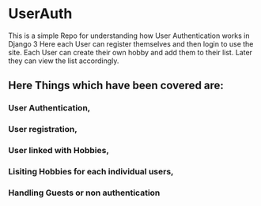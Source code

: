 # UserAuth
This is a simple Repo for understanding how User Authentication works in Django 3
Here each User can register themselves and then login to use the site.
Each User can create their own hobby and add them to their list. Later they can view the list accordingly.

## Here Things which have been covered are:
### User Authentication,
### User registration,
### User linked with Hobbies,
### Lisiting Hobbies for each individual users,
### Handling Guests or non authentication
